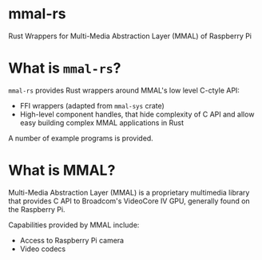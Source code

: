 # mmal-rs

Rust Wrappers for Multi-Media Abstraction Layer (MMAL) of Raspberry Pi

# What is `mmal-rs`?

`mmal-rs` provides Rust wrappers around MMAL's low level C-ctyle API:

* FFI wrappers (adapted from `mmal-sys` crate)
* High-level component handles, that hide complexity of C API and allow easy building complex MMAL applications in Rust

A number of example programs is provided.

# What is MMAL?

Multi-Media Abstraction Layer (MMAL) is a proprietary multimedia library that provides C API to Broadcom's VideoCore IV GPU, 
generally found on the Raspberry Pi.

Capabilities provided by MMAL include:

* Access to Raspberry Pi camera
* Video codecs

